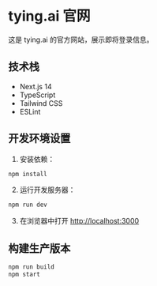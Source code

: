 # tying.ai 官网

这是 tying.ai 的官方网站，展示即将登录信息。

## 技术栈

- Next.js 14
- TypeScript
- Tailwind CSS
- ESLint

## 开发环境设置

1. 安装依赖：
```bash
npm install
```

2. 运行开发服务器：
```bash
npm run dev
```

3. 在浏览器中打开 [http://localhost:3000](http://localhost:3000)

## 构建生产版本

```bash
npm run build
npm start
``` 